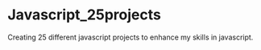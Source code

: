 # Javascript_25projects
Creating 25 different javascript projects to enhance my skills in javascript.
